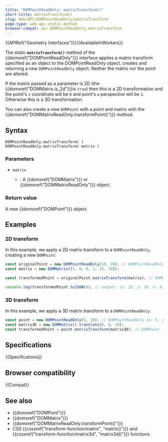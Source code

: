 ```yaml
---
title: "DOMPointReadOnly: matrixTransform()"
short-title: matrixTransform()
slug: Web/API/DOMPointReadOnly/matrixTransform
page-type: web-api-static-method
browser-compat: api.DOMPointReadOnly.matrixTransform
---
```


{{APIRef("Geometry Interfaces")}}{{AvailableInWorkers}}

The static **`matrixTransform()`** method of the {{domxref("DOMPointReadOnly")}} interface applies a matrix transform specified as an object to the DOMPointReadOnly object, creates and returning a new `DOMPointReadOnly` object. Neither the matrix nor the point are altered.

If the matrix passed as a parameter is 2D (the {{domxref("DOMMatrix.is_2d")}}is `true`) then this is a 2D transformation and the point's `z` coordinate will be `0` and point's `w` perspective will be `1`. Otherwise this is a 3D transformation.

You can also create a new `DOMPoint` with a point and matrix with the {{domxref("DOMMatrixReadOnly.transformPoint()")}} method.

## Syntax

```js-nolint
DOMPointReadOnly.matrixTransform( )
DOMPointReadOnly.matrixTransform( matrix )
```

### Parameters

- `matrix`

  - : A {{domxref("DOMMatrix")}} or {{domxref("DOMMatrixReadOnly")}} object.

### Return value

A new {{domxref("DOMPoint")}} object.

## Examples

### 2D transform

In this example, we apply a 2D matrix transform to a `DOMPointReadOnly`, creating a new `DOMPoint`:

```js
const originalPoint = new DOMPointReadOnly(10, 20); // DOMPointReadOnly {x: 10, y: 20, z: 0, w: 1}
const matrix = new DOMMatrix([1, 0, 0, 1, 15, 30]);

const transformedPoint = originalPoint.matrixTransform(matrix); // DOMPoint {x: 25, y: 50, z: 0, w: 1}

console.log(transformedPoint.toJSON()); // output: {x: 25, y: 50, z: 0, w: 1}
```

### 3D transform

In this example, we apply a 3D matrix transform to a `DOMPointReadOnly`:

```js
const point = new DOMPointReadOnly(5, 10); // DOMPointReadOnly {x: 5, y: 10, z: 0, w: 1}
const matrix3D = new DOMMatrix().translate(0, 0, 10);
const transformedPoint = point.matrixTransform(matrix3D); // DOMPoint {x: 5, y: 10, z: 10, w: 1}
```

## Specifications

{{Specifications}}

## Browser compatibility

{{Compat}}

## See also

- {{domxref("DOMPoint")}}
- {{domxref("DOMMatrix")}}
- {{domxref("DOMMatrixReadOnly.transformPoint()")}}
- CSS {{cssxref("transform-function/matrix", "matrix()")}} and {{cssxref("transform-function/matrix3d", "matrix3d()")}} functions
